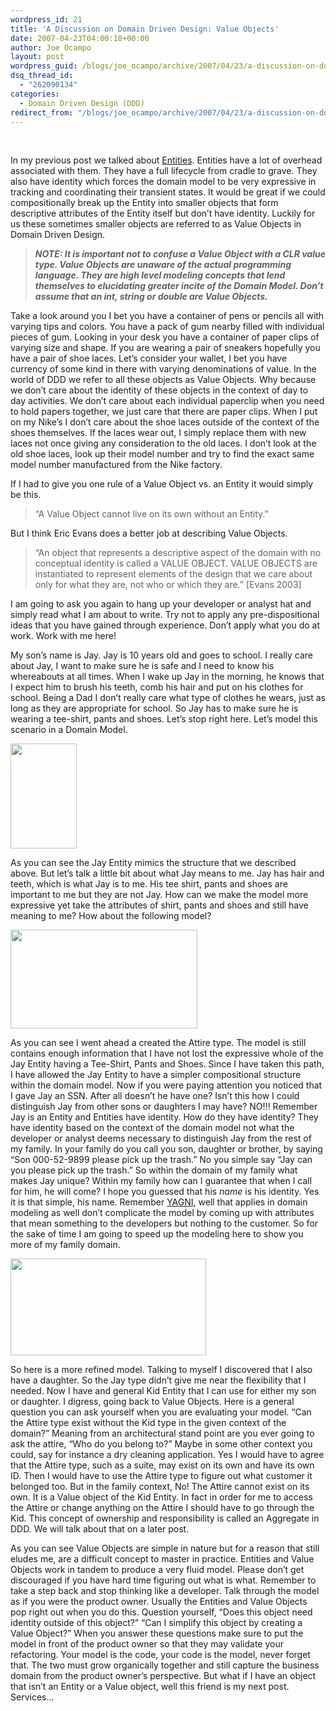```yaml
---
wordpress_id: 21
title: 'A Discussion on Domain Driven Design: Value Objects'
date: 2007-04-23T04:00:18+00:00
author: Joe Ocampo
layout: post
wordpress_guid: /blogs/joe_ocampo/archive/2007/04/23/a-discussion-on-domain-driven-design-value-objects.aspx
dsq_thread_id:
  - "262090134"
categories:
  - Domain Driven Design (DDD)
redirect_from: "/blogs/joe_ocampo/archive/2007/04/23/a-discussion-on-domain-driven-design-value-objects.aspx/"
---
```

&nbsp;

In my previous post we talked about <a href="http://www.lostechies.com/blogs/joe_ocampo/archive/2007/04/14/a-discussion-on-domain-driven-design-entities.aspx" target="_blank">Entities</a>. Entities have a lot of overhead associated with them. They have a full lifecycle from cradle to grave. They also have identity which forces the domain model to be very expressive in tracking and coordinating their transient states. It would be great if we could compositionally break up the Entity into smaller objects that form descriptive attributes of the Entity itself but don’t have identity. Luckily for us these sometimes smaller objects are referred to as Value Objects in Domain Driven Design.

> **_NOTE: It is important not to confuse a Value Object with a CLR value type. Value Objects are unaware of the actual programming language. They are high level modeling concepts that lend themselves to elucidating greater incite of the Domain Model. Don’t assume that an int, string or double are Value Objects._**

Take a look around you I bet you have a container of pens or pencils all with varying tips and colors. You have a pack of gum nearby filled with individual pieces of gum. Looking in your desk you have a container of paper clips of varying size and shape. If you are wearing a pair of sneakers hopefully you have a pair of shoe laces. Let’s consider your wallet, I bet you have currency of some kind in there with varying denominations of value. In the world of DDD we refer to all these objects as Value Objects. Why because we don’t care about the identity of these objects in the context of day to day activities. We don’t care about each individual paperclip when you need to hold papers together, we just care that there are paper clips. When I put on my Nike’s I don’t care about the shoe laces outside of the context of the shoes themselves. If the laces wear out, I simply replace them with new laces not once giving any consideration to the old laces. I don’t look at the old shoe laces, look up their model number and try to find the exact same model number manufactured from the Nike factory.

If I had to give you one rule of a Value Object vs. an Entity it would simply be this.

> &#8220;A Value Object cannot live on its own without an Entity.&#8221;

But I think Eric Evans does a better job at describing Value Objects.

> “An object that represents a descriptive aspect of the domain with no conceptual identity is called a VALUE OBJECT. VALUE OBJECTS are instantiated to represent elements of the design that we care about only for what they are, not who or which they are.” [Evans 2003]

I am going to ask you again to hang up your developer or analyst hat and simply read what I am about to write. Try not to apply any pre-dispositional ideas that you have gained through experience. Don’t apply what you do at work. Work with me here!

My son’s name is Jay. Jay is 10 years old and goes to school. I really care about Jay, I want to make sure he is safe and I need to know his whereabouts at all times. When I wake up Jay in the morning, he knows that I expect him to brush his teeth, comb his hair and put on his clothes for school. Being a Dad I don’t really care what type of clothes he wears, just as long as they are appropriate for school. So Jay has to make sure he is wearing a tee-shirt, pants and shoes. Let’s stop right here. Let’s model this scenario in a Domain Model.

<img src="http://lostechies.com/joeocampo/files/2011/03/ADiscussiononDomainDrivenDesignValueObje_1C47/clip_image002.jpg" alt="" width="106" height="168" />

As you can see the Jay Entity mimics the structure that we described above. But let’s talk a little bit about what Jay means to me. Jay has hair and teeth, which is what Jay is to me. His tee shirt, pants and shoes are important to me but they are not Jay. How can we make the model more expressive yet take the attributes of shirt, pants and shoes and still have meaning to me? How about the following model?

<img src="http://lostechies.com/joeocampo/files/2011/03/ADiscussiononDomainDrivenDesignValueObje_1C47/clip_image004.jpg" alt="" width="299" height="158" />

As you can see I went ahead a created the Attire type. The model is still contains enough information that I have not lost the expressive whole of the Jay Entity having a Tee-Shirt, Pants and Shoes. Since I have taken this path, I have allowed the Jay Entity to have a simpler compositional structure within the domain model. Now if you were paying attention you noticed that I gave Jay an SSN. After all doesn’t he have one? Isn’t this how I could distinguish Jay from other sons or daughters I may have? NO!!! Remember Jay is an Entity and Entities have identity. How do they have identity? They have identity based on the context of the domain model not what the developer or analyst deems necessary to distinguish Jay from the rest of my family. In your family do you call you son, daughter or brother, by saying “Son 000-52-9899 please pick up the trash.” No you simple say “Jay can you please pick up the trash.” So within the domain of my family what makes Jay unique? Within my family how can I guarantee that when I call for him, he will come? I hope you guessed that his _name_ is his identity. Yes it is that simple, his name. Remember <a href="http://en.wikipedia.org/wiki/You_Ain't_Gonna_Need_It" target="_blank">YAGNI</a>, well that applies in domain modeling as well don’t complicate the model by coming up with attributes that mean something to the developers but nothing to the customer. So for the sake of time I am going to speed up the modeling here to show you more of my family domain.

<img src="http://lostechies.com/joeocampo/files/2011/03/ADiscussiononDomainDrivenDesignValueObje_1C47/clip_image006.jpg" alt="" width="313" height="155" />

So here is a more refined model. Talking to myself I discovered that I also have a daughter. So the Jay type didn’t give me near the flexibility that I needed. Now I have and general Kid Entity that I can use for either my son or daughter. I digress, going back to Value Objects. Here is a general question you can ask yourself when you are evaluating your model. &#8220;Can the Attire type exist without the Kid type in the given context of the domain?&#8221; Meaning from an architectural stand point are you ever going to ask the attire, “Who do you belong to?” Maybe in some other context you could, say for instance a dry cleaning application. Yes I would have to agree that the Attire type, such as a suite, may exist on its own and have its own ID. Then I would have to use the Attire type to figure out what customer it belonged too. But in the family context, No! The Attire cannot exist on its own. It is a Value object of the Kid Entity. In fact in order for me to access the Attire or change anything on the Attire I should have to go through the Kid. This concept of ownership and responsibility is called an Aggregate in DDD. We will talk about that on a later post.

As you can see Value Objects are simple in nature but for a reason that still eludes me, are a difficult concept to master in practice. Entities and Value Objects work in tandem to produce a very fluid model. Please don’t get discouraged if you have hard time figuring out what is what. Remember to take a step back and stop thinking like a developer. Talk through the model as if you were the product owner. Usually the Entities and Value Objects pop right out when you do this. Question yourself, “Does this object need identity outside of this object?” “Can I simplify this object by creating a Value Object?” When you answer these questions make sure to put the model in front of the product owner so that they may validate your refactoring. Your model is the code, your code is the model, never forget that. The two must grow organically together and still capture the business domain from the product owner’s perspective. But what if I have an object that isn’t an Entity or a Value object, well this friend is my next post. Services…